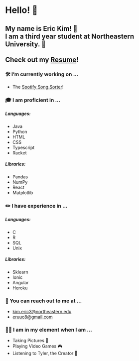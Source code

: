 # Hello! 👋

## My name is Eric Kim! 🐸 <br> I am a third year student at Northeastern University. 🏫 <br><br> Check out my [Resume](https://s3.amazonaws.com/symp.csm.usprod/northeastern/files/6d5/6d5017bc5ce1da095b3d51aeb6b400eb.pdf?X-Amz-Content-Sha256=UNSIGNED-PAYLOAD&X-Amz-Algorithm=AWS4-HMAC-SHA256&X-Amz-Credential=AKIAID3RBESXBCESHUGA%2F20240712%2Fus-east-1%2Fs3%2Faws4_request&X-Amz-Date=20240712T185722Z&X-Amz-SignedHeaders=host&X-Amz-Expires=3600&X-Amz-Signature=36be67678b430341b8e4abe13444ae58ae2889bc7f8477379c0d2e1c0e91f18d)!

### 🛠️ I’m currently working on ...
- The [Spotify Song Sorter](https://github.com/eruuc/song-sorter)!

### 🎓 I am proficient in ...
##### Languages:
- Java
- Python
- HTML
- CSS
- Typescript
- Racket

##### Libraries:
- Pandas
- NumPy
- React
- Matplotlib

### ✏️ I have experience in ...
##### Languages:
- C
- R
- SQL
- Unix

##### Libraries:
- Sklearn
- Ionic
- Angular
- Heroku

### 📨 You can reach out to me at ...
- kim.eric3@northeastern.edu
- eruuc8@gmail.com

### 🧘‍♂️ I am in my element when I am ...
- Taking Pictures 📸
- Playing Video Games 🎮
- Listening to Tyler, the Creator 🌻
